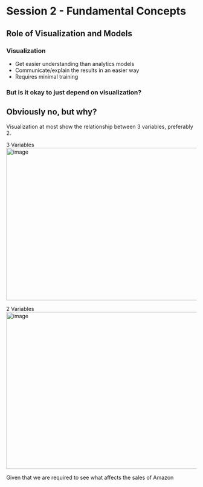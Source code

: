 # Session 2 - Fundamental Concepts

## Role of Visualization and Models

### Visualization
- Get easier understanding than analytics models
- Communicate/explain the results in an easier way
- Requires minimal training

### But is it okay to just depend on visualization? 
## Obviously no, but why?
Visualization at most show the relationship between 3 variables, preferably 2.  

3 Variables  
<img width="652" height="403" alt="image" src="https://github.com/user-attachments/assets/d725540e-17e8-4de7-bc1e-43ec8371778c" />

2 Variables  
<img width="527" height="415" alt="image" src="https://github.com/user-attachments/assets/17c7eac7-a6c3-481e-8f52-7f299f4de902" />


Given that we are required to see what affects the sales of Amazon
